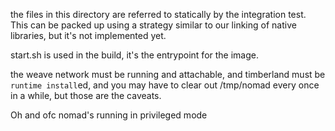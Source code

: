 the files in this directory are referred to statically by the integration test. This can be packed up using a strategy similar to our linking of native libraries, but it's not implemented yet.

start.sh is used in the build, it's the entrypoint for the image.

the weave network must be running and attachable, and timberland must be `runtime install`ed, and you may have to clear out /tmp/nomad every once in a while, but those are the caveats.

Oh and ofc nomad's running in privileged mode